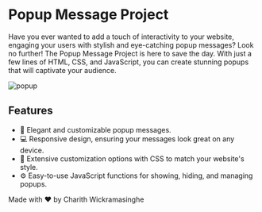 # Popup Message Project

Have you ever wanted to add a touch of interactivity to your website, engaging your users with stylish and eye-catching popup messages? Look no further! The Popup Message Project is here to save the day. With just a few lines of HTML, CSS, and JavaScript, you can create stunning popups that will captivate your audience.

![popup](https://github.com/charith-codex/Popup-Msg/assets/131009269/04db1805-9fe4-48df-b0b4-5ba81e168431)

## Features

- 🌟 Elegant and customizable popup messages.
- 💻 Responsive design, ensuring your messages look great on any device.
- 🎨 Extensive customization options with CSS to match your website's style.
- ⚙️ Easy-to-use JavaScript functions for showing, hiding, and managing popups.


Made with ❤️ by Charith Wickramasinghe
